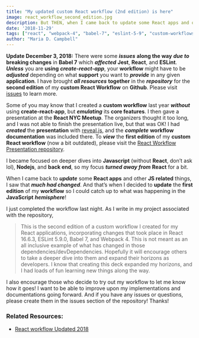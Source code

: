 ```yaml
---
title: "My updated custom React workflow (2nd edition) is here"
image: react_workflow_second_edition.jpg
description: But THEN, when I came back to update some React apps and other JS related things, I saw that much had changed.
date: '2018-11-29'
tags: ["react", "webpack-4", "babel-7", "eslint-5-9", "custom-workflows", "jest", "documentation", "presentation", "npm"]
author: "Maria D. Campbell"
---
```


**Update December 3, 2018:** There were some ***issues*** **along the way** ***due to*** **breaking changes** in **Babel 7** which ***affected*** **Jest**, **React**, and **ESLint**. ***Unless*** you are **using** ***create-react-app***, your **workflow** might have to be ***adjusted*** depending on what **support** you want to ***provide*** in any given **application**. I have brought ***all resources*** **together** in the ***repository*** for the **second edition** of my **custom React Workflow** on **Github**. Please visit [issues](https://github.com/interglobalmedia/react-workflow-updated-2018/issues/1) to learn more.

Some of you may know that I created a **custom workflow** last year ***without*** using **create-react-app**, but ***emulating*** its **core features**. I then gave a presentation at the **React NYC Meetup**. The organizers thought it too long, and I was not able to finish the presentation live, but that was OK! I had ***created*** the **presentation** with [reveal.js](https://revealjs.com/#/), and the ***complete*** **workflow documentation** was included there. To ***view*** the **first edition** of my **custom React workflow** (now a bit outdated), please visit the [React Workflow Presentation repository](https://github.com/interglobalmedia/react-workflow-presentation).

I became focused on deeper dives into **Javascript** (without **React**, don’t ask lol), **Nodejs**, and **back end**, so my focus ***turned away from*** **React** for a bit.

When I came back to ***update*** some **React apps** and other **JS related** things, I saw that ***much had changed***. And that’s when I decided to **update** the **first edition** of my **workflow** so I could catch up to what was happening in the **JavaScript** ***hemisphere***!

I just completed the workflow last night. As I write in my project associated with the repository,

> This is the second edition of a custom workflow I created for my React applications, incorporating changes that took place in React 16.6.3, ESLint 5.9.0, Babel 7, and Webpack 4. This is not meant as an all inclusive example of what has changed in those dependencies/devDependencies. Hopefully it will encourage others to take a deeper dive into them and expand their horizons as developers. I know that creating this deck expanded my horizons, and I had loads of fun learning new things along the way.

I also encourage those who decide to try out my workflow to let me know how it goes! I want to be able to improve upon my implementations and documentations going forward. And if you have any issues or questions, please create them in the issues section of the repository! Thanks!

### Related Resources:

+ [React workflow Updated 2018](https://github.com/interglobalmedia/react-workflow-updated-2018)
